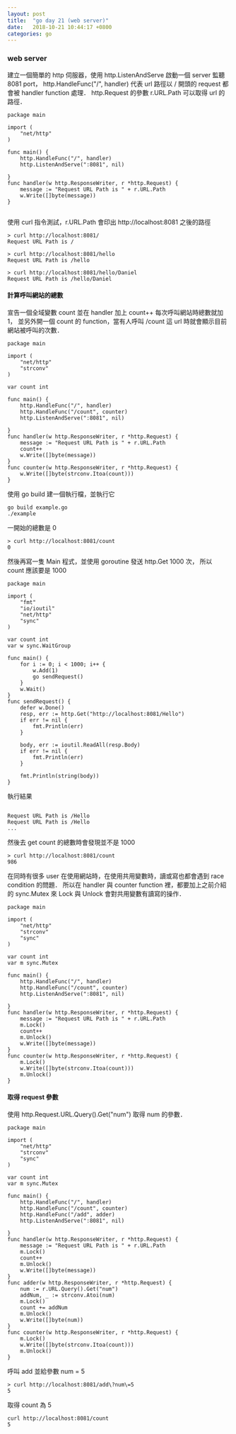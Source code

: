 ```yaml
---
layout: post
title:  "go day 21 (web server)"
date:   2018-10-21 10:44:17 +0800
categories: go
---
```


### web server

建立一個簡單的 http 伺服器，使用 http.ListenAndServe 啟動一個 server 監聽 8081 port，
http.HandleFunc("/", handler) 代表 url 路徑以 / 開頭的 request 都會被 handler function 處理．
http.Request 的參數 r.URL.Path 可以取得 url 的路徑．  

```
package main

import (
	"net/http"
)

func main() {
	http.HandleFunc("/", handler)
	http.ListenAndServe(":8081", nil)

}
func handler(w http.ResponseWriter, r *http.Request) {
	message := "Request URL Path is " + r.URL.Path
	w.Write([]byte(message))
}


```

使用 curl 指令測試，r.URL.Path 會印出 http://localhost:8081 之後的路徑   

```
> curl http://localhost:8081/
Request URL Path is /

> curl http://localhost:8081/hello
Request URL Path is /hello

> curl http://localhost:8081/hello/Daniel
Request URL Path is /hello/Daniel
```

#### 計算呼叫網站的總數

宣告一個全域變數 count 並在 handler 加上 count++ 每次呼叫網站時總數就加 1，
並另外開一個 count 的 function，當有人呼叫 /count 這 url 時就會顯示目前網站被呼叫的次數．

```
package main

import (
	"net/http"
	"strconv"
)

var count int

func main() {
	http.HandleFunc("/", handler)
	http.HandleFunc("/count", counter)
	http.ListenAndServe(":8081", nil)

}
func handler(w http.ResponseWriter, r *http.Request) {
	message := "Request URL Path is " + r.URL.Path
	count++
	w.Write([]byte(message))
}
func counter(w http.ResponseWriter, r *http.Request) {
	w.Write([]byte(strconv.Itoa(count)))
}

```

使用 go build 建一個執行檔，並執行它  
```
go build example.go
./example
```

一開始的總數是 0  

```
> curl http://localhost:8081/count
0
```

然後再寫一隻 Main 程式，並使用 goroutine 發送 http.Get 1000 次，
所以 count 應該要是 1000  

```
package main

import (
	"fmt"
	"io/ioutil"
	"net/http"
	"sync"
)

var count int
var w sync.WaitGroup

func main() {
	for i := 0; i < 1000; i++ {
		w.Add(1)
		go sendRequest()
	}
	w.Wait()
}
func sendRequest() {
	defer w.Done()
	resp, err := http.Get("http://localhost:8081/Hello")
	if err != nil {
		fmt.Println(err)
	}

	body, err := ioutil.ReadAll(resp.Body)
	if err != nil {
		fmt.Println(err)
	}

	fmt.Println(string(body))
}

```

執行結果  

```

Request URL Path is /Hello
Request URL Path is /Hello
...
```

然後去 get count 的總數時會發現並不是 1000  

```
> curl http://localhost:8081/count
986
```

在同時有很多 user 在使用網站時，在使用共用變數時，讀或寫也都會遇到 race condition 的問題．
所以在 handler 與 counter function 裡，都要加上之前介紹的 sync.Mutex 來 Lock 與 Unlock 會對共用變數有讀寫的操作．


```
package main

import (
	"net/http"
	"strconv"
	"sync"
)

var count int
var m sync.Mutex

func main() {
	http.HandleFunc("/", handler)
	http.HandleFunc("/count", counter)
	http.ListenAndServe(":8081", nil)

}
func handler(w http.ResponseWriter, r *http.Request) {
	message := "Request URL Path is " + r.URL.Path
	m.Lock()
	count++
	m.Unlock()
	w.Write([]byte(message))
}
func counter(w http.ResponseWriter, r *http.Request) {
	m.Lock()
	w.Write([]byte(strconv.Itoa(count)))
	m.Unlock()
}

```

#### 取得 request 參數

使用 http.Request.URL.Query().Get("num") 取得 num 的參數．  

```
package main

import (
	"net/http"
	"strconv"
	"sync"
)

var count int
var m sync.Mutex

func main() {
	http.HandleFunc("/", handler)
	http.HandleFunc("/count", counter)
	http.HandleFunc("/add", adder)
	http.ListenAndServe(":8081", nil)

}
func handler(w http.ResponseWriter, r *http.Request) {
	message := "Request URL Path is " + r.URL.Path
	m.Lock()
	count++
	m.Unlock()
	w.Write([]byte(message))
}
func adder(w http.ResponseWriter, r *http.Request) {
	num := r.URL.Query().Get("num")
	addNum, _ := strconv.Atoi(num)
	m.Lock()
	count += addNum
	m.Unlock()
	w.Write([]byte(num))
}
func counter(w http.ResponseWriter, r *http.Request) {
	m.Lock()
	w.Write([]byte(strconv.Itoa(count)))
	m.Unlock()
}

```
呼叫 add 並給參數 num = 5

```
> curl http://localhost:8081/add\?num\=5
5
```
取得 count 為 5  

```
curl http://localhost:8081/count
5
```



